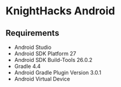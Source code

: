 # KnightHacks Android

## Requirements
- Android Studio
- Android SDK Platform 27
- Android SDK Build-Tools 26.0.2
- Gradle 4.4
- Android Gradle Plugin Version 3.0.1
- Android Virtual Device
